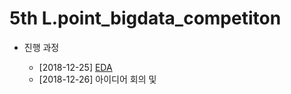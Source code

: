 # 5th L.point_bigdata_competiton

* 진행 과정
  
  * [2018-12-25] [EDA](https://github.com/miniii222/5th_L.point_bigdata_competiton/tree/master/EDA)
  * [2018-12-26] 아이디어 회의 및 
